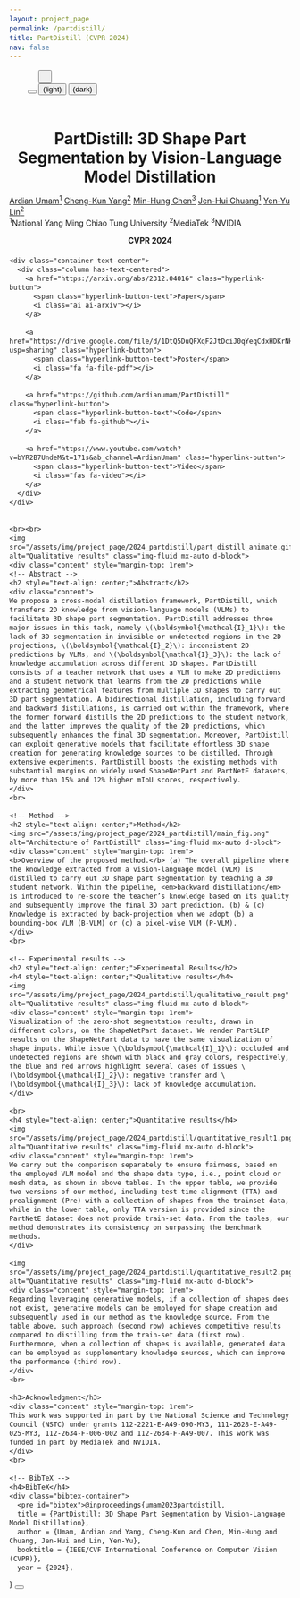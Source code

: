 ```yaml
---
layout: project_page
permalink: /partdistill/
title: PartDistill (CVPR 2024)
nav: false
---
```

<!-- Head -->
<head>
<meta charset="utf-8">
<meta name="viewport" content="width=device-width, initial-scale=1.0, shrink-to-fit=yes">
<meta http-equiv="X-UA-Compatible" content="IE=edge">
<title>{{page.title}}</title>
</head>

          
<!-- sticky-top or fixed-top-->
 

<!-- <nav class="project-page-nav"  style="text-align: center; width:100%; background-color: #fff; box-shadow: 0 2px 5px rgba(0, 0, 0, 0.1);"> -->
<nav class="project-page-nav">
  <ul style="margin: 0.3rem">
    <li style="display: inline-block;">
      <div class="project-page-home-button">
          <a href="{{site.url}}" target="_self" class="hyperlink">
            <i class="fas fa-home home-icon"></i>
          </a>
      </div>
    </li>
    <li style="display: inline-block;">
      <button id="back-to-top" class="project-page-home-button">
        <i class="fas fa-arrow-up"></i>
      </button>
    </li>
    <li style="display: inline-block;">
      <div class="theme-container">
        <button id="theme-button" style="padding: 10px 10px;" title="Change theme">
          <i class="fas fa-lightbulb"></i>
        </button>
          <div class="theme-options">
            <button id="light-button">
              <i class="ti ti-sun-filled" id="light-icon"></i> (light)
              </button>
            <button id="dark-button">
              <i class="ti ti-moon-filled" id="dark-icon"></i> (dark)
            </button>
          </div>
      </div>
    </li>
  </ul>
</nav>

<br>

<body>
  <div class="container research">
    <!-- Title and authors -->
    <h1 style="text-align: center; font-weight: bold; margin-bottom:0.9rem;">PartDistill: 3D Shape Part Segmentation by Vision-Language Model Distillation</h1>
    <div class="author"> 
      <a href="https://ardianumam.github.io/">Ardian Umam<sup>1</sup></a> 
      <a href="https://scholar.google.com/citations?user=Ke4_ozgAAAAJ&hl=en&oi=sra">Cheng-Kun Yang<sup>2</sup></a>
      <a href="https://minhungchen.netlify.app/">Min-Hung Chen<sup>3</sup></a>
      <a href="https://www.cs.nycu.edu.tw/members/detail/jchuang">Jen-Hui Chuang<sup>1</sup></a> 
      <a href="https://sites.google.com/site/yylinweb/">Yen-Yu Lin<sup>2</sup></a>
    </div>
    <div class="author"><sup>1</sup>National Yang Ming Chiao Tung University <sup>2</sup>MediaTek <sup>3</sup>NVIDIA</div>
    <h4 style="text-align: center; font-weight: bold; margin-top: 0.9rem">CVPR 2024</h4>
    <!-- Hyperlink buttons -->
    <!-- <div class="row text-center">
      <div class="col d-flex justify-content-center">
        <a href="https://arxiv.org/abs/2312.04016" class="hyperlink-button">
          <span class="hyperlink-button-text">Paper</span>
          <i class="ai ai-arxiv"></i>
        </a>
        <a href="#" class="hyperlink-button">
          <span class="hyperlink-button-text">Poster</span>
          <i class="fa fa-file-pdf"></i>
        </a>
        <a href="https://github.com/ardianumam/PartDistill" class="hyperlink-button">
          <span class="hyperlink-button-text">Code</span>
          <i class="fab fa-github"></i>
        </a>
        <a href="#" class="hyperlink-button">
          <span class="hyperlink-button-text">Video</span>
          <i class="fas fa-video"></i>
        </a>
      </div>
    </div> -->

    <div class="container text-center">
      <div class="column has-text-centered">
        <a href="https://arxiv.org/abs/2312.04016" class="hyperlink-button">
          <span class="hyperlink-button-text">Paper</span>
          <i class="ai ai-arxiv"></i>
        </a>
      
        <a href="https://drive.google.com/file/d/1DtQ5DuQFXqF2JtDciJ0qYeqCdxHDKrNH/view?usp=sharing" class="hyperlink-button">
          <span class="hyperlink-button-text">Poster</span>
          <i class="fa fa-file-pdf"></i>
        </a>
      
        <a href="https://github.com/ardianumam/PartDistill" class="hyperlink-button">
          <span class="hyperlink-button-text">Code</span>
          <i class="fab fa-github"></i>
        </a>
      
        <a href="https://www.youtube.com/watch?v=bYR2B7UndeM&t=171s&ab_channel=ArdianUmam" class="hyperlink-button">
          <span class="hyperlink-button-text">Video</span>
          <i class="fas fa-video"></i>
        </a>
      </div>
    </div>
  

    <br><br>
    <img src="/assets/img/project_page/2024_partdistill/part_distill_animate.gif" alt="Qualitative results" class="img-fluid mx-auto d-block">
    <div class="content" style="margin-top: 1rem">
    <!-- Abstract -->
    <h2 style="text-align: center;">Abstract</h2>
    <div class="content">
    We propose a cross-modal distillation framework, PartDistill, which transfers 2D knowledge from vision-language models (VLMs) to facilitate 3D shape part segmentation. PartDistill addresses three major issues in this task, namely \(\boldsymbol{\mathcal{I}_1}\): the lack of 3D segmentation in invisible or undetected regions in the 2D projections, \(\boldsymbol{\mathcal{I}_2}\): inconsistent 2D predictions by VLMs, and \(\boldsymbol{\mathcal{I}_3}\): the lack of knowledge accumulation across different 3D shapes. PartDistill consists of a teacher network that uses a VLM to make 2D predictions and a student network that learns from the 2D predictions while extracting geometrical features from multiple 3D shapes to carry out 3D part segmentation. A bidirectional distillation, including forward and backward distillations, is carried out within the framework, where the former forward distills the 2D predictions to the student network, and the latter improves the quality of the 2D predictions, which subsequently enhances the final 3D segmentation. Moreover, PartDistill can exploit generative models that facilitate effortless 3D shape creation for generating knowledge sources to be distilled. Through extensive experiments, PartDistill boosts the existing methods with substantial margins on widely used ShapeNetPart and PartNetE datasets, by more than 15% and 12% higher mIoU scores, respectively.
    </div>
    <br>

    <!-- Method -->
    <h2 style="text-align: center;">Method</h2>
    <img src="/assets/img/project_page/2024_partdistill/main_fig.png" alt="Architecture of PartDistill" class="img-fluid mx-auto d-block">
    <div class="content" style="margin-top: 1rem">
    <b>Overview of the proposed method.</b> (a) The overall pipeline where the knowledge extracted from a vision-language model (VLM) is distilled to carry out 3D shape part segmentation by teaching a 3D student network. Within the pipeline, <em>backward distillation</em> is introduced to re-score the teacher’s knowledge based on its quality and subsequently improve the final 3D part prediction. (b) & (c) Knowledge is extracted by back-projection when we adopt (b) a bounding-box VLM (B-VLM) or (c) a pixel-wise VLM (P-VLM).
    </div>
    <br>

    <!-- Experimental results -->
    <h2 style="text-align: center;">Experimental Results</h2>
    <h4 style="text-align: center;">Qualitative results</h4>
    <img src="/assets/img/project_page/2024_partdistill/qualitative_result.png" alt="Qualitative results" class="img-fluid mx-auto d-block">
    <div class="content" style="margin-top: 1rem">
    Visualization of the zero-shot segmentation results, drawn in different colors, on the ShapeNetPart dataset. We render PartSLIP results on the ShapeNetPart data to have the same visualization of shape inputs. While issue \(\boldsymbol{\mathcal{I}_1}\): occluded and undetected regions are shown with black and gray colors, respectively, the blue and red arrows highlight several cases of issues \(\boldsymbol{\mathcal{I}_2}\): negative transfer and \(\boldsymbol{\mathcal{I}_3}\): lack of knowledge accumulation.
    </div>

    <br>
    <h4 style="text-align: center;">Quantitative results</h4>
    <img src="/assets/img/project_page/2024_partdistill/quantitative_result1.png" alt="Quantitative results" class="img-fluid mx-auto d-block">
    <div class="content" style="margin-top: 1rem">
    We carry out the comparison separately to ensure fairness, based on the employed VLM model and the shape data type, i.e., point cloud or mesh data, as shown in above tables. In the upper table, we provide two versions of our method, including test-time alignment (TTA) and prealignment (Pre) with a collection of shapes from the trainset data, while in the lower table, only TTA version is provided since the PartNetE dataset does not provide train-set data. From the tables, our method demonstrates its consistency on surpassing the benchmark methods. 
    </div>

    <img src="/assets/img/project_page/2024_partdistill/quantitative_result2.png" alt="Quantitative results" class="img-fluid mx-auto d-block">
    <div class="content" style="margin-top: 1rem">
    Regarding leveraging generative models, if a collection of shapes does not exist, generative models can be employed for shape creation and subsequently used in our method as the knowledge source. From the table above, such approach (second row) achieves competitive results compared to distilling from the train-set data (first row). Furthermore, when a collection of shapes is available, generated data can be employed as supplementary knowledge sources, which can improve the performance (third row).
    </div>
    <br>

    <h3>Acknowledgment</h3>
    <div class="content" style="margin-top: 1rem">
    This work was supported in part by the National Science and Technology Council (NSTC) under grants 112-2221-E-A49-090-MY3, 111-2628-E-A49-025-MY3, 112-2634-F-006-002 and 112-2634-F-A49-007. This work was funded in part by MediaTek and NVIDIA.
    </div>
    <br>
    
    <!-- BibTeX -->
    <h4>BibTeX</h4>
    <div class="bibtex-container">
      <pre id="bibtex">@inproceedings{umam2023partdistill,
      title = {PartDistill: 3D Shape Part Segmentation by Vision-Language Model Distillation},
      author = {Umam, Ardian and Yang, Cheng-Kun and Chen, Min-Hung and Chuang, Jen-Hui and Lin, Yen-Yu},
      booktitle = {IEEE/CVF International Conference on Computer Vision (CVPR)},
      year = {2024},
}</pre>
      <button onclick="copyBibtex()" class="copy-btn">
      <i class="fas fa-copy"></i>
      </button>
    </div>

  </div>

  <!-- Javascript -->
  <script>
    function copyBibtex() {
      var bibtexText = document.getElementById("bibtex").innerText;
      navigator.clipboard.writeText(bibtexText)
      .then(() => {
      // Change the copy icon to a check icon
      var copyBtn = document.querySelector('.copy-btn i');
      copyBtn.classList.remove('fa-copy');
      copyBtn.classList.add('fa-clipboard-check');

      // Optional: Reset the icon back to copy after some time
      setTimeout(() => {
      copyBtn.classList.remove('fa-clipboard-check');
      copyBtn.classList.add('fa-copy');
      }, 2000); // Resets after 2 seconds
      })
      .catch(err => console.error('Error copying BibTeX: ', err));
      }

    const backToTopButton = document.getElementById("back-to-top");
    backToTopButton.addEventListener("click", () => {
      window.scrollTo({ top: 0, behavior: "smooth" });
    });
  </script>

</body>